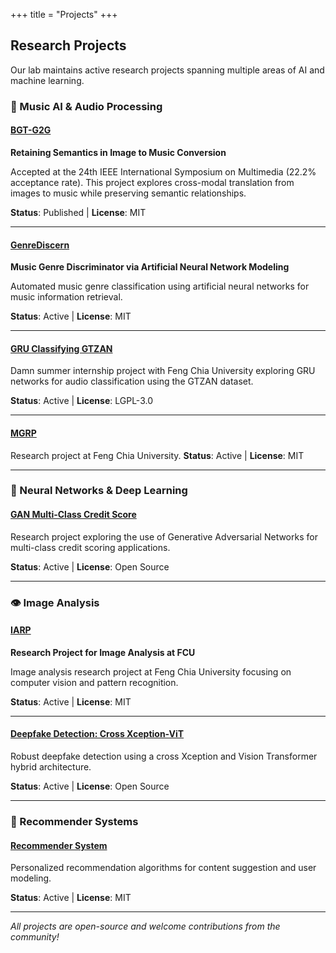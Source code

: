 +++
title = "Projects"
+++

## Research Projects

Our lab maintains active research projects spanning multiple areas of AI and machine learning.

### 🎵 Music AI & Audio Processing

#### [BGT-G2G](https://github.com/RebeccaLab/BGT-G2G)
**Retaining Semantics in Image to Music Conversion**

Accepted at the 24th IEEE International Symposium on Multimedia (22.2% acceptance rate). This project explores cross-modal translation from images to music while preserving semantic relationships.

**Status**: Published | **License**: MIT

---


#### [GenreDiscern](https://github.com/RebeccaLab/GenreDiscern)
**Music Genre Discriminator via Artificial Neural Network Modeling**

Automated music genre classification using artificial neural networks for music information retrieval.

**Status**: Active | **License**: MIT

---

#### [GRU Classifying GTZAN](https://github.com/RebeccaLab/GRU_Classifying_GTZAN)
Damn summer internship project with Feng Chia University exploring GRU networks for audio classification using the GTZAN dataset.

**Status**: Active | **License**: LGPL-3.0

---

#### [MGRP](https://github.com/RebeccaLab/MGRP)
Research project at Feng Chia University.
**Status**: Active | **License**: MIT

---

### 🧠 Neural Networks & Deep Learning

#### [GAN Multi-Class Credit Score](https://github.com/RebeccaLab/gan-multi-class-credit-score)
Research project exploring the use of Generative Adversarial Networks for multi-class credit scoring applications.

**Status**: Active | **License**: Open Source

---

### 👁️ Image Analysis

#### [IARP](https://github.com/RebeccaLab/IARP)
**Research Project for Image Analysis at FCU**

Image analysis research project at Feng Chia University focusing on computer vision and pattern recognition.

**Status**: Active | **License**: MIT

---

#### [Deepfake Detection: Cross Xception-ViT](https://github.com/SaintY-918/Deepfake-Detection-Cross-Xception-ViT)
Robust deepfake detection using a cross Xception and Vision Transformer hybrid architecture.

**Status**: Active | **License**: Open Source

---

### 🤖 Recommender Systems

#### [Recommender System](https://github.com/RebeccaLab/Recommender-System)
Personalized recommendation algorithms for content suggestion and user modeling.

**Status**: Active | **License**: MIT

---

*All projects are open-source and welcome contributions from the community!*

